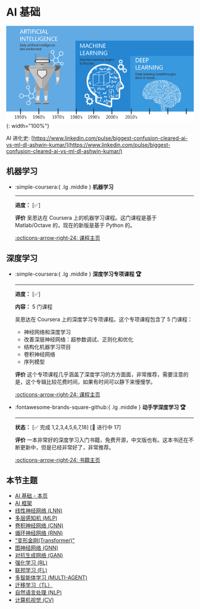 # AI 基础

![AI-ML-DL](ai-ml-dl.png){: width="100%"}

AI 进化史: [https://www.linkedin.com/pulse/biggest-confusion-cleared-ai-vs-ml-dl-ashwin-kumar/](https://www.linkedin.com/pulse/biggest-confusion-cleared-ai-vs-ml-dl-ashwin-kumar/)

## 机器学习

<div class="grid cards" markdown>

-  :simple-coursera:{ .lg .middle } __机器学习__
    
    ---

    **进度：** [✅]
    
    **评价** 吴恩达在 Coursera 上的机器学习课程。这门课程是基于 Matlab/Octave 的，现在的新版是基于 Python 的。
    
    [:octicons-arrow-right-24: <a href="https://www.coursera.org/learn/machine-learning-course/" target="_blank"> 课程主页 </a>](#)

</div>

## 深度学习

<div class="grid cards" markdown>

-  :simple-coursera:{ .lg .middle } __深度学习专项课程 🏆__
    
    ---

    **进度：** [✅]

    **内容：** 5 门课程
    
    吴恩达在 Coursera 上的深度学习专项课程。这个专项课程包含了 5 门课程：
    
    - 神经网络和深度学习
    - 改善深层神经网络：超参数调试、正则化和优化
    - 结构化机器学习项目
    - 卷积神经网络
    - 序列模型
    
    **评价** 这个专项课程几乎涵盖了深度学习的方方面面，非常推荐，需要注意的是，这个专辑比较花费时间，如果有时间可以静下来慢慢学。
    
    [:octicons-arrow-right-24: <a href="https://www.coursera.org/specializations/deep-learning" target="_blank"> 课程主页 </a>](#)

-   :fontawesome-brands-square-github:{ .lg .middle } __动手学深度学习 🏆__

    --- 

    **状态：** [✅ 完成 1,2,3,4,5,6,7,18] [🚧 进行中 17]

    **评价** 一本非常好的深度学习入门书籍，免费开源，中文版也有。这本书还在不断更新中，但是已经非常好了，非常推荐。

    [:octicons-arrow-right-24: <a href="https://zh.d2l.ai/" target="_blank"> 书籍主页 </a>](#)

</div>

## 本节主题

- [AI 基础 - 本页](https://ppea.github.io/zh/AI/BASICS/basics/)
- [AI 框架](https://ppea.github.io/zh/AI/FRAMEWORKS/frameworks/)
- [线性神经网络 (LNN)](https://ppea.github.io/zh/AI/LNN/lnn/)
- [多层感知机 (MLP)](https://ppea.github.io/zh/AI/MLP/mlp/)
- [卷积神经网络 (CNN)](https://ppea.github.io/zh/AI/CNN/cnn/)
- [循环神经网络 (RNN)](https://ppea.github.io/zh/AI/RNN/rnn/)
- [“变形金刚(Transformer)"](https://ppea.github.io/zh/AI/TRANSFORMER/transformer/)
- [图神经网络 (GNN)](https://ppea.github.io/zh/AI/GNN/gnn/)
- [对抗生成网络 (GAN)](https://ppea.github.io/zh/AI/GAN/gan/)
- [强化学习 (RL)](https://ppea.github.io/zh/AI/RL/rl/)
- [联邦学习 (FL)](https://ppea.github.io/zh/AI/FL/fl/)
- [多智能体学习 (MULTI-AGENT)](http://127.0.0.1:8000/zh/AI/MULTI-AGENT/multi-agent/)
- [迁移学习（TL）](https://ppea.github.io/zh/AI/TL/tl/)
- [自然语言处理 (NLP)](https://ppea.github.io/zh/AI/NLP/nlp/)
- [计算机视觉 (CV)](https://ppea.github.io/zh/AI/CV/cv/)